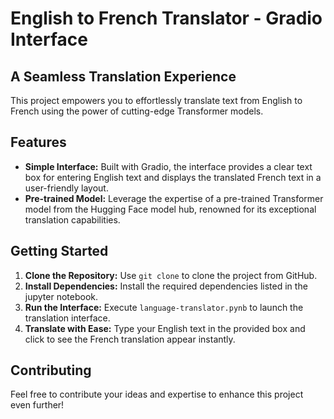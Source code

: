 # English to French Translator - Gradio Interface

## A Seamless Translation Experience

This project empowers you to effortlessly translate text from English to French using the power of cutting-edge Transformer models. 

## Features

* **Simple Interface:** Built with Gradio, the interface provides a clear text box for entering English text and displays the translated French text in a user-friendly layout.
* **Pre-trained Model:** Leverage the expertise of a pre-trained Transformer model from the Hugging Face model hub, renowned for its exceptional translation capabilities.

## Getting Started

1. **Clone the Repository:** Use `git clone` to clone the project from GitHub.
2. **Install Dependencies:** Install the required dependencies listed in the jupyter notebook.
3. **Run the Interface:** Execute `language-translator.pynb` to launch the translation interface.
4. **Translate with Ease:** Type your English text in the provided box and click to see the French translation appear instantly.

## Contributing

Feel free to contribute your ideas and expertise to enhance this project even further!

